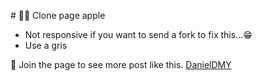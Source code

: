 # 🍏🍎 Clone page apple 
  
 - Not responsive if you want to send a fork to fix this...😁
 - Use a gris 
  
 💙 Join the page to see more post like this. [DanielDMY](https://instagram.com/mimoun.daniel)
